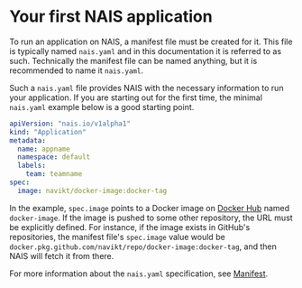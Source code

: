# Your first NAIS application

To run an application on NAIS, a manifest file must be created for it. This file is typically named `nais.yaml` and in
this documentation it is referred to as such. Technically the manifest file can be named anything, but it is recommended
to name it `nais.yaml`.

Such a `nais.yaml` file provides NAIS with the necessary information to run your application. If you are starting out
for the first time, the minimal `nais.yaml` example below is a good starting point.

```yaml
apiVersion: "nais.io/v1alpha1"
kind: "Application"
metadata:
  name: appname
  namespace: default
  labels:
    team: teamname
spec:
  image: navikt/docker-image:docker-tag
```

In the example, `spec.image` points to a Docker image on [Docker Hub](https://hub.docker.com/) named `docker-image`.
If the image is pushed to some other repository, the URL must be explicitly defined. For instance, if the image exists
in GitHub's repositories, the manifest file's `spec.image` value would be
`docker.pkg.github.com/navikt/repo/docker-image:docker-tag`, and then NAIS will fetch it from there.

For more information about the `nais.yaml` specification, see [Manifest](../nais-application/manifest.md).

